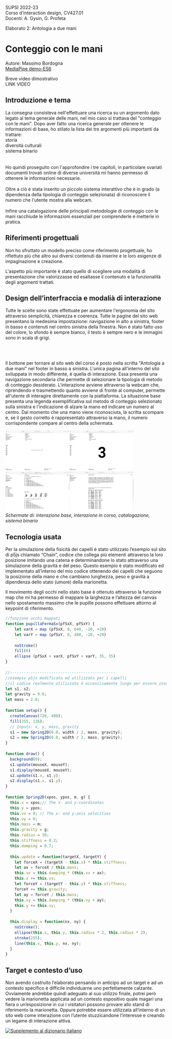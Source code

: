 SUPSI 2022-23  
Corso d’interaction design, CV427.01  
Docenti: A. Gysin, G. Profeta  

Elaborato 2: Antologia a due mani  

# Conteggio con le mani
Autore: Massimo Bordogna  
[MediaPipe demo-ES6](https://ixd-supsi.github.io/2023/esempi/mp_hands/es6/1_landmarks)

Breve video dimostrativo<br>
LINK VIDEO

## Introduzione e tema
La consegna consisteva nell'effettuare una ricerca su un argomento dato legato al tema generale delle mani, nel mio caso si trattava
del "conteggio con le mani". Dopo aver fatto una ricerca generale per ottenere le informazioni 
di base, ho stilato la lista dei tre argomenti più importanti da trattare:
<br>
storia<br>
diversità culturali<br>
sistema binario<br>
<br><br>
Ho quindi proseguito con l'approfondire i tre capitoli, in particolare svariati documenti trovati online 
di diverse università mi hanno permesso di ottenere le informazioni necessarie.
<br><br>
Oltre a ciò è stata inserito un piccolo sistema interattivo che è in grado (a dipendenza della tipologia di 
conteggio selezionata) di riconoscere il numero che l'utente mostra alla webcam. 
<br><br>
Infine una catalogazione delle principali metodologie di conteggio con le mani racchiude le 
informazioni essenziali per comprenderle e metterle in pratica.

## Riferimenti progettuali
Non ho sfruttato un modello preciso come riferimento progettuale, ho riflettuto più che altro sui diversi contenuti 
da inserire e le loro esigenze di impaginazione e creazione.

L'aspetto più importante è stato quello di scegliere una modalità di presentazione che valorizzasse ed esaltasse 
il contenuto e la funzionalità degli argomenti trattati.



## Design dell’interfraccia e modalià di interazione
Tutte le scelte sono state effettuate per aumentare l'ergonomia del sito attraverso semplicità, chiarezza e coerenza. 
Tutte le pagine del sito web presentano la medesima impostazione: navigazione in alto a sinistra, footer in basso e contenuti nel centro sinistra della finestra.
Non è stato fatto uso del colore, lo sfondo è sempre bianco, il testo è sempre nero e le immagini sono in scala di grigi. 

<br><br>

Il bottone per tornare al sito web del corso è posto nella scritta "Antologia a due mani" nel footer in basso a sinistra.
L'unica pagina all'interno del sito sviluppata in modo differente, è quella di interazione. Essa presenta 
una navigazione secondaria che permette di selezionare la tipologia di metodo di conteggio desiderato. L'interazione avviene attraverso la webcam che, 
riprendendo e trasmettendo quanto avviene di fronte al computer, permette all'utente di interagire direttamente con la piattaforma. 
La situazione base presenta una legenda esemplificativa sul metodo di conteggio selezionato sulla sinistra e l'indicazione di alzare la mano ed indicare un numero al centro. 
Dal momento che una mano viene riconosciuta, la scritta scompare e, se il gesto corretto è rappresentato attraverso la mano, il numero corrispondente compare al centro della schermata.

[<img src="img_readme/interazione_1.png" width="200" alt="Interazione base">]()[<img src="img_readme/interazione_2.png" width="200" alt="Interazione in corso">]()[<img src="img_readme/catalogo.png" width="200" alt="Catalogazione">]()[<img src="img_readme/binario.png" width="200" alt="Sistema binario">]()
<br>
<i>Schermate di: interazione base, interazione in corso, catalogazione, sistema binario </i>
<br>


## Tecnologia usata
Per la simulazione della fisicità dei capelli è stato utilizzato l’esempio sul sito di p5js chiamato “Chain”, 
codice che collega più elementi attraverso la loro posizione imitando una catena e 
determinandone lo stato attraverso una simulazione della gravità e del peso. Questo esempio è 
stato modificato ed implementato all’interno del mio codice ottenendo dei capelli che seguono 
la posizione della mano e che cambiano lunghezza, peso e gravità a dipendenza dello stato (umore) della marionetta.

Il movimento degli occhi nello stato base è ottenuto attraverso la funzione map che mi ha permesso 
di mappare la larghezza e l’altezza del canvas nello spostamento massimo che le pupille possono 
effettuare attorno al keypoint di riferimento.


```JavaScript
//funzione occhi mappati
function pupillaFermaSx(pfSxX, pfSxY) {
	let varX = map (pfSxX, 0, 640, -20, +20)
    let varY = map (pfSxY, 0, 480, -20, +20)

	noStroke()
	fill(0)
	ellipse (pfSxX + varX, pfSxY + varY, 35, 35)
}

//----------------------------------------------
//esempio p5js modificato ed utilizzato per i capelli
//il codice realmente utilizzato è eccessivamente lungo per essere inserito
let s1, s2;
let gravity = 9.0;
let mass = 2.0;

function setup() {
  createCanvas(720, 400);
  fill(255, 126);
  // Inputs: x, y, mass, gravity
  s1 = new Spring2D(0.0, width / 2, mass, gravity);
  s2 = new Spring2D(0.0, width / 2, mass, gravity);
}

function draw() {
  background(0);
  s1.update(mouseX, mouseY);
  s1.display(mouseX, mouseY);
  s2.update(s1.x, s1.y);
  s2.display(s1.x, s1.y);
}

function Spring2D(xpos, ypos, m, g) {
  this.x = xpos;// The x- and y-coordinates
  this.y = ypos;
  this.vx = 0; // The x- and y-axis velocities
  this.vy = 0;
  this.mass = m;
  this.gravity = g;
  this.radius = 30;
  this.stiffness = 0.2;
  this.damping = 0.7;

  this.update = function(targetX, targetY) {
    let forceX = (targetX - this.x) * this.stiffness;
    let ax = forceX / this.mass;
    this.vx = this.damping * (this.vx + ax);
    this.x += this.vx;
    let forceY = (targetY - this.y) * this.stiffness;
    forceY += this.gravity;
    let ay = forceY / this.mass;
    this.vy = this.damping * (this.vy + ay);
    this.y += this.vy;
  }

  this.display = function(nx, ny) {
    noStroke();
    ellipse(this.x, this.y, this.radius * 2, this.radius * 2);
    stroke(255);
    line(this.x, this.y, nx, ny);
  }
}
```

## Target e contesto d’uso
Non avendo costruito l’elaborato pensando in anticipo ad un target e ad un contesto specifico è 
difficile individuarne uno perfettamente calzante. Ovviamente andrebbe quindi adeguato al suo utilizzo 
finale, potrei però vedere la marionetta applicata ad un contesto espositivo quale magari una fiera 
o un’esposizione in cui i visitatori possono provare allo stand di riferimento la marionetta. 
Oppure potrebbe essere utilizzata all’interno di un sito web come interazione con l’utente stuzzicandone 
l’interesse e creando un legame di interazione attiva.

[<img src="doc/munari.jpg" width="300" alt="Supplemento al dizionario italiano">]()
